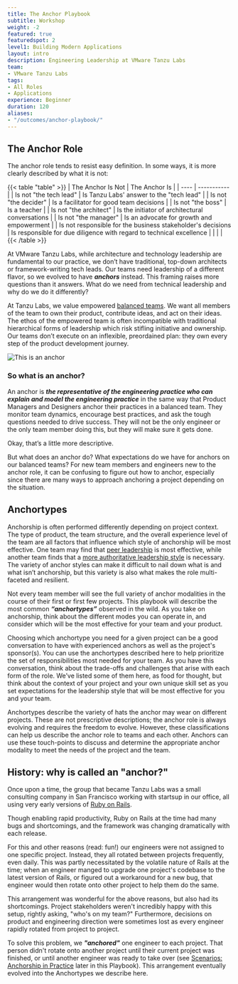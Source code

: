 ```yaml
---
title: The Anchor Playbook
subtitle: Workshop
weight: -2
featured: true
featuredspot: 2
level1: Building Modern Applications
layout: intro
description: Engineering Leadership at VMware Tanzu Labs
team:
- VMware Tanzu Labs
tags:
- All Roles
- Applications
experience: Beginner
duration: 120
aliases:
- "/outcomes/anchor-playbook/"
---
```

 
## The Anchor Role
The anchor role tends to resist easy definition. In some ways, it is more clearly described by what it is not:

{{< table "table" >}}
| The Anchor Is Not | The Anchor Is |
| ---- | ----------- |
| Is not "the tech lead" | Is Tanzu Labs' answer to the "tech lead" |
| Is not "the decider" | Is a facilitator for good team decisions |
| Is not "the boss" | Is a teacher |
| Is not "the architect" | Is the initiator of architectural conversations |
| Is not "the manager" | Is an advocate for growth and empowerment |
| Is not responsible for the business stakeholder's decisions | Is responsible for due diligence with regard to technical excellence |
|  |  |
{{< /table >}}

At VMware Tanzu Labs, while architecture and technology leadership are fundamental to our practice, we don’t have traditional, top-down architects or framework-writing tech leads. Our teams need leadership of a different flavor, so we evolved to have **_anchors_** instead. This framing raises more questions than it answers. What do we need from technical leadership and why do we do it differently?

At Tanzu Labs, we value empowered [balanced teams](/outcomes/application-development/balanced-teams/). We want all members of the team to own their product, contribute ideas, and act on their ideas. The ethos of the empowered team is often incompatible with traditional hierarchical forms of leadership which risk stifling initiative and ownership. Our teams don’t execute on an inflexible, preordained plan: they own every step of the product development journey.

![This is an anchor](/learningpaths/anchor-playbook/images/standing.jpg)

### So what is an anchor? 
An anchor is **_the representative of the engineering practice who can explain and model the engineering practice_** in the same way that Product Managers and Designers anchor their practices in a balanced team. They monitor team dynamics, encourage best practices, and ask the tough questions needed to drive success. They will not be the only engineer or the only team member doing this, but they will make sure it gets done.

Okay, that’s a little more descriptive.

But what does an anchor do? What expectations do we have for anchors on our balanced teams? For new team members and engineers new to the anchor role, it can be confusing to figure out how to anchor, especially since there are many ways to approach anchoring a project depending on the situation.

## Anchortypes

Anchorship is often performed differently depending on project context. The type of product, the team structure, and the overall experience level of the team are all factors that influence which style of anchorship will be most effective. One team may find that [peer leadership](/learningpaths/anchor-playbook/the-peer) is most effective, while another team finds that a [more authoritative leadership style](/learningpaths/anchor-playbook/the-captain) is necessary. The variety of anchor styles can make it difficult to nail down what is and what isn’t anchorship, but this variety is also what makes the role multi-faceted and resilient.

Not every team member will see the full variety of anchor modalities in the course of their first or first few projects. This playbook will describe the most common **_“anchortypes”_** observed in the wild. As you take on anchorship, think about the different modes you can operate in, and consider which will be the most effective for your team and your product.

Choosing which anchortype you need for a given project can be a good conversation to have with experienced anchors as well as the project's sponsor(s). You can use the anchortypes described here to help prioritize the set of responsibilities most needed for your team. As you have this conversation, think about the trade-offs and challenges that arise with each form of the role. We’ve listed some of them here, as food for thought, but think about the context of your project and your own unique skill set as you set expectations for the leadership style that will be most effective for you and your team.

Anchortypes describe the variety of hats the anchor may wear on different projects. These are not prescriptive descriptions; the anchor role is always evolving and requires the freedom to evolve. However, these classifications can help us describe the anchor role to teams and each other. Anchors can use these touch-points to discuss and determine the appropriate anchor modality to meet the needs of the project and the team.

## History: why is called an "anchor?"
Once upon a time, the group that became Tanzu Labs was a small consulting company in San Francisco working with startsup in our office, all using very early versions of [Ruby on Rails](https://rubyonrails.org/).

Though enabling rapid productivity, Ruby on Rails at the time had many bugs and shortcomings, and the framework was changing dramatically with each release.

For this and other reasons (read: fun!) our engineers were not assigned to one specific project. Instead, they all rotated between projects frequently, even daily. This was partly necessitated by the volatile nature of Rails at the time; when an engineer manged to upgrade one project's codebase to the latest version of Rails, or figured out a workaround for a new bug, that engineer would then rotate onto other project to help them do the same.

This arrangement was wonderful for the above reasons, but also had its shortcomings. Project stakeholders weren't incredibly happy with this setup, rightly asking, "who's on my team?" Furthermore, decisions on product and engineering direction were sometimes lost as every engineer rapidly rotated from project to project. 

To solve this problem, we **_"anchored"_** one engineer to each project. That person didn't rotate onto another project until their current project was finished, or until another engineer was ready to take over (see [Scenarios: Anchorship in Practice](/learningpaths/anchor-playbook/anchorship-in-practice) later in this Playbook). This arrangement eventually evolved into the Anchortypes we describe here.